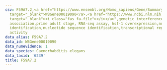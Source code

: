 ```yaml
---
csv: F59A7.2,<a href="https://www.ensembl.org/Homo_sapiens/Gene/Summary?db=core;g=WBGene00019090"
  target="_blank">WBGene00019090</a>,<a href="https://www.ncbi.nlm.nih.gov/pubmed/30894454"
  target="_blank"><i class="fas fa-file"></i></a>",genetic interference,functional
  association,prime adult stage, RNA-seq assay, hsf-1 overexpression,nucleotide sequence
  identification,nucleotide sequence identification,transcriptional regulation,up-regulates
  activity
data_alias: F59A7.2
data_id: WBGene00019090
data_numevidence: 1
data_species: Caenorhabditis elegans
data_taxid: '6239'
title: F59A7.2
---
```

